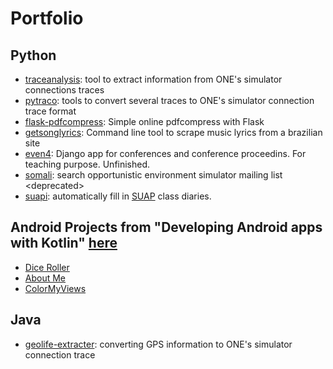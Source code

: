 # Portfolio

## Python
 - [traceanalysis](https://github.com/julianofischer/traceanalysis): tool to extract information from ONE's simulator connections traces
 - [pytraco](https://github.com/julianofischer/pytraco): tools to convert several traces to ONE's simulator connection trace format
 - [flask-pdfcompress](https://github.com/julianofischer/flask-pdfcompress): Simple online pdfcompress with Flask 
 - [getsonglyrics](https://github.com/julianofischer/getsonglyrics): Command line tool to scrape music lyrics from a brazilian site
 - [even4](https://github.com/julianofischer/even4): Django app for conferences and conference proceedins. For teaching purpose. Unfinished.
 - [somali](https://github.com/julianofischer/suapi): search opportunistic environment simulator mailing list \<deprecated\>
 - [suapi](https://github.com/julianofischer/suapi): automatically fill in [SUAP](https://suap.ifro.edu.br) class diaries.

## Android Projects from "Developing Android apps with Kotlin" [here](https://www.goodoffer24.com/windows-10-pro-professional-cd-key-deals.html)
- [Dice Roller](https://github.com/julianofischer/AndroidDiceRoller)
- [About Me](https://github.com/julianofischer/AboutMe)
- [ColorMyViews](https://github.com/julianofischer/ColorMyViews)

## Java
 - [geolife-extracter](https://github.com/julianofischer/geolife-extracter): converting GPS information to ONE's simulator connection trace
